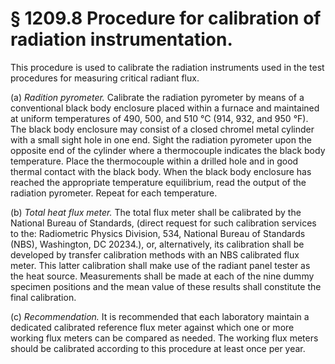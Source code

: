 # § 1209.8   Procedure for calibration of radiation instrumentation.

This procedure is used to calibrate the radiation instruments used in the test procedures for measuring critical radiant flux.


(a) *Radition pyrometer.* Calibrate the radiation pyrometer by means of a conventional black body enclosure placed within a furnace and maintained at uniform temperatures of 490, 500, and 510 °C (914, 932, and 950 °F). The black body enclosure may consist of a closed chromel metal cylinder with a small sight hole in one end. Sight the radiation pyrometer upon the opposite end of the cylinder where a thermocouple indicates the black body temperature. Place the thermocouple within a drilled hole and in good thermal contact with the black body. When the black body enclosure has reached the appropriate temperature equilibrium, read the output of the radiation pyrometer. Repeat for each temperature.


(b) *Total heat flux meter.* The total flux meter shall be calibrated by the National Bureau of Standards, (direct request for such calibration services to the: Radiometric Physics Division, 534, National Bureau of Standards (NBS), Washington, DC 20234.), or, alternatively, its calibration shall be developed by transfer calibration methods with an NBS calibrated flux meter. This latter calibration shall make use of the radiant panel tester as the heat source. Measurements shall be made at each of the nine dummy specimen positions and the mean value of these results shall constitute the final calibration.


(c) *Recommendation.* It is recommended that each laboratory maintain a dedicated calibrated reference flux meter against which one or more working flux meters can be compared as needed. The working flux meters should be calibrated according to this procedure at least once per year.




